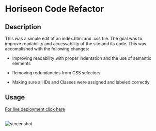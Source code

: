 # Horiseon Code Refactor

## Description

This was a simple edit of an index.html and .css file. The goal was to improve readability and accessability of the site and its code. This was accomplished with the following changes:

- Improving readability with proper indentation and the use of semantic elements

- Removing redundancies from CSS selectors

- Making sure all IDs and Classes were assigned and labeled correctly

## Usage

[For live deployment click here](https://tbro4.github.io/code-refactor/)
<br></br>

![screenshot](./assets:images/screenshot.png)
